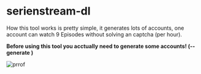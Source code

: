 # serienstream-dl
How this tool works is pretty simple, it generates lots of accounts, one account can watch 9 Episodes without solving an captcha (per hour).

**Before using this tool you acctually need to generate some accounts! (--generate <amount>)**

![prrof](https://raw.githubusercontent.com/Fludixx/serienstream-dl/master/proof.png)
